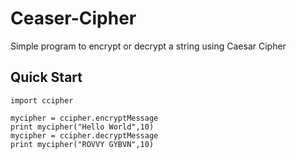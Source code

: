 Ceaser-Cipher
=============

Simple program to encrypt or decrypt a string using Caesar Cipher 

Quick Start
-----------

<pre><code>import ccipher

mycipher = ccipher.encryptMessage
print mycipher("Hello World",10)
mycipher = ccipher.decryptMessage
print mycipher("ROVVY GYBVN",10)</code></pre>
